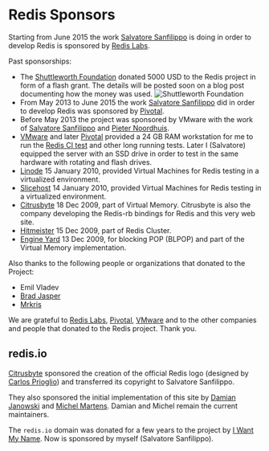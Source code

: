Redis Sponsors
===

Starting from June 2015 the work [Salvatore Sanfilippo](http://twitter.com/antirez) is doing in order to develop Redis is sponsored by [Redis Labs](https://redislabs.com).

Past sponsorships:

* The [Shuttleworth Foundation](http://www.shuttleworthfoundation.org) donated 5000 USD to the Redis project in form of a flash grant. The details will be posted soon on a blog post documenting how the money was used.
![Shuttleworth Foundation](http://redis.io/images/shuttleworth.png)
* From May 2013 to June 2015 the work [Salvatore Sanfilippo](http://twitter.com/antirez) did in order to develop Redis was sponsored by [Pivotal](http://gopivotal.com).
* Before May 2013 the project was sponsored by VMware with the work of [Salvatore Sanfilippo](http://twitter.com/antirez) and [Pieter Noordhuis](http://twitter.com/pnoordhuis).
* [VMware](http://vmware.com) and later [Pivotal](http://pivotal.io) provided a 24 GB RAM workstation for me to run the [Redis CI test](http://ci.redis.io) and other long running tests. Later I (Salvatore) equipped the server with an SSD drive in order to test in the same hardware with rotating and flash drives.
* [Linode](http://linode.com) 15 January 2010, provided Virtual Machines for Redis testing in a virtualized environment.
* [Slicehost](http://slicehost.com) 14 January 2010, provided Virtual Machines for Redis testing in a virtualized environment.
* [Citrusbyte](http://citrusbyte.com) 18 Dec 2009, part of Virtual Memory. Citrusbyte is also the company developing the Redis-rb bindings for Redis and this very web site.
* [Hitmeister](http://www.hitmeister.de/) 15 Dec 2009, part of Redis Cluster.
* [Engine Yard](http://engineyard.com) 13 Dec 2009, for blocking POP (BLPOP) and part of the Virtual Memory implementation.

Also thanks to the following people or organizations that donated to the Project:

* Emil Vladev
* [Brad Jasper](http://bradjasper.com/)
* [Mrkris](http://www.mrkris.com/)

We are grateful to [Redis Labs](http://redislabs.com), [Pivotal](http://gopivotal.com), [VMware](http://vmware.com) and to the other companies and people that donated to the Redis project. Thank you.

## redis.io

[Citrusbyte](https://citrusbyte.com) sponsored the creation of the official
Redis logo (designed by [Carlos Prioglio](http://carlosprioglio.com)) and
transferred its copyright to Salvatore Sanfilippo.

They also sponsored the initial implementation of this site by
[Damian Janowski](https://twitter.com/djanowski) and [Michel
Martens](https://twitter.com/soveran). Damian and Michel remain the current
maintainers.

The `redis.io` domain was donated for a few years to the project by [I Want My
Name](https://iwantmyname.com). Now is sponsored by myself (Salvatore Sanfilippo).
